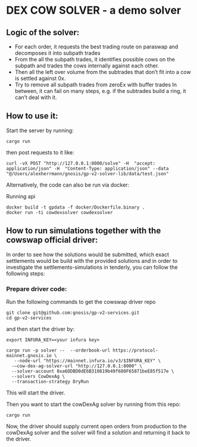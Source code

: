 DEX COW SOLVER - a demo solver
============================

## Logic of the solver:

- For each order, it requests the best trading route on paraswap and decomposes it into subpath trades
- From the all the subpath trades, it identifies possible cows on the subpath and trades the cows internally against each other.
- Then all the left over volume from the subtrades that don’t fit into a cow is settled against 0x.
- Try to remove all subpath trades from zeroEx with buffer trades
In between, it can fail on many steps, e.g. if the subtrades build a ring, it can’t deal with it.

## How to use it:

Start the server by running:
```
cargo run
```

then post requests to it like:
```
curl -vX POST "http://127.0.0.1:8000/solve" -H  "accept: application/json" -H  "Content-Type: application/json" --data "@/Users/alexherrmann/gnosis/gp-v2-solver-lib/data/test.json"
```

Alternatively, the code can also be run via docker:

Running api
```
docker build -t gpdata -f docker/Dockerfile.binary . 
docker run -ti cowdexsolver cowdexsolver    
```

## How to run simulations together with the cowswap official driver:

In order to see how the solutions would be submitted, which exact settlements would be build with the provided solutions and in order to investigate the settlements-simulations in tenderly, you can follow the following steps:

### Prepare driver code:

Run the following commands to get the cowswap driver repo
```
git clone git@github.com:gnosis/gp-v2-services.git
cd gp-v2-services
```
and then start the driver by:
```
export INFURA_KEY=<your infura key>

cargo run -p solver --  --orderbook-url https://protocol-mainnet.gnosis.io \
   --node-url "https://mainnet.infura.io/v3/$INFURA_KEY" \
  -—cow-dex-ag-solver-url "http://127.0.0.1:8000" \
  --solver-account 0xa6DDBD0dE6B310819b49f680F65871beE85f517e \
  --solvers CowDexAg \
  --transaction-strategy DryRun
```

This will start the driver.

Then you want to start the cowDexAg solver by running from this repo:
```
cargo run
```

Now, the driver should supply current open orders from production to the cowDexAg solver and the solver will find a solution and returning it back to the driver.
